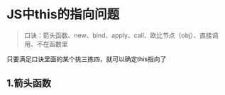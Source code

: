 # JS中this的指向问题

> 口诀：箭头函数、new、bind、apply、call、欧比节点（obj）、直接调用、不在函数里

只要满足口诀里面的某个挑三拣四，就可以确定this指向了

## 1.箭头函数
